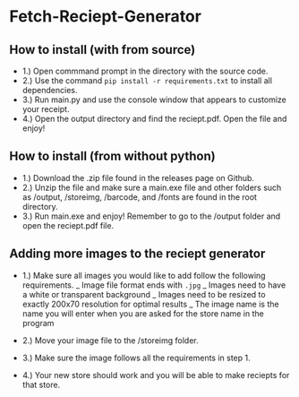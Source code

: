 # Fetch-Reciept-Generator

## How to install (with from source)

- 1.) Open commmand prompt in the directory with the source code. 
- 2.) Use the command `pip install -r requirements.txt` to install all dependencies.
- 3.) Run main.py and use the console window that appears to customize your receipt.
- 4.) Open the output directory and find the reciept.pdf. Open the file and enjoy!

## How to install (from without python)

- 1.) Download the .zip file found in the releases page on Github.
- 2.) Unzip the file and make sure a main.exe file and other folders such as /output, /storeimg, /barcode, and /fonts are found in the root directory.
- 3.) Run main.exe and enjoy! Remember to go to the /output folder and open the reciept.pdf file.

## Adding more images to the reciept generator

- 1.) Make sure all images you would like to add follow the following requirements.
      _ Image file format ends with `.jpg`
      _ Images need to have a white or transparent background
      _ Images need to be resized to exactly 200x70 resolution for optimal results
      _ The image name is the name you will enter when you are asked for the store name in the program

- 2.) Move your image file to the /storeimg folder.

- 3.) Make sure the image follows all the requirements in step 1.

- 4.) Your new store should work and you will be able to make reciepts for that store.
